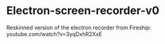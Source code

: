 # Electron-screen-recorder-v0
Reskinned version of the electron recorder from Fireship: youtube.com/watch?v=3yqDxhR2XxE
